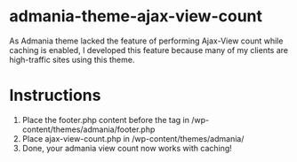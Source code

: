 # admania-theme-ajax-view-count
As Admania theme lacked the feature of performing Ajax-View count while caching is enabled, I developed this feature because many of my clients are high-traffic sites using this theme.

# Instructions

1. Place the footer.php content before the </body> tag in /wp-content/themes/admania/footer.php
2. Place ajax-view-count.php in /wp-content/themes/admania/
3. Done, your admania view count now works with caching!
